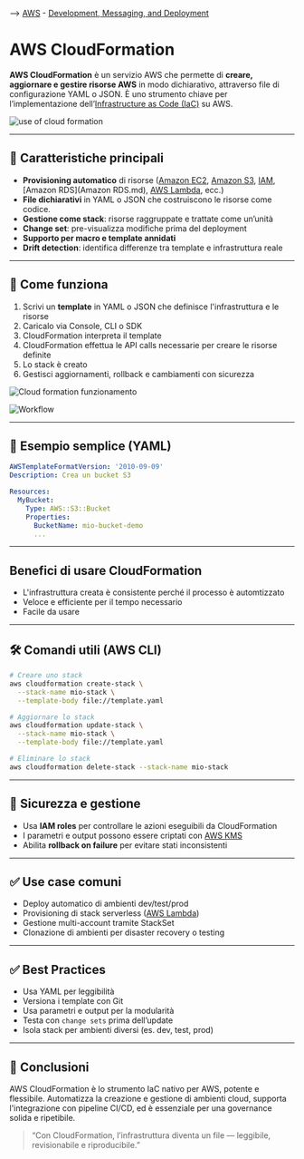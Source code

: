 --> [AWS](/00-Intro/AWS.md)  -  [Development, Messaging, and Deployment](/05-Development-Messaging-Deploying/Development-Messaging-and-Deployment.md)
# AWS CloudFormation

**AWS CloudFormation** è un servizio AWS che permette di **creare, aggiornare e gestire risorse AWS** in modo dichiarativo, attraverso file di configurazione YAML o JSON. È uno strumento chiave per l’implementazione dell’[Infrastructure as Code (IaC)](/05-Development-Messaging-Deploying/Infrastructure-as-Code.md) su AWS.

![use of cloud formation](cloudformation-cli.png)

---
## 🧩 Caratteristiche principali

- **Provisioning automatico** di risorse ([Amazon EC2](/01-Compute-options/Amazon-EC2.md), [Amazon S3](/02-Storage-services/Amazon-S3.md), [IAM](/09-Sicurezza-Compliance-Governance/Sicurezza/AWS-IAM.md), [Amazon RDS](Amazon RDS.md), [AWS Lambda](/01-Compute-options/AWS-Lambda.md), ecc.)
- **File dichiarativi** in YAML o JSON che costruiscono le risorse come codice.
- **Gestione come stack**: risorse raggruppate e trattate come un’unità
- **Change set**: pre-visualizza modifiche prima del deployment
- **Supporto per macro e template annidati**
- **Drift detection**: identifica differenze tra template e infrastruttura reale

---

## 🚀 Come funziona

1. Scrivi un **template** in YAML o JSON che definisce l'infrastruttura e le risorse
2. Caricalo via Console, CLI o SDK
3. CloudFormation interpreta il template
4. CloudFormation effettua le API calls necessarie per creare le risorse definite
5. Lo stack è creato
6. Gestisci aggiornamenti, rollback e cambiamenti con sicurezza

![Cloud formation funzionamento](cloud-formation.png)

![Workflow](cloudformation-workflow.png)

---

## 🔧 Esempio semplice (YAML)

```yaml
AWSTemplateFormatVersion: '2010-09-09'
Description: Crea un bucket S3

Resources:
  MyBucket:
    Type: AWS::S3::Bucket
    Properties:
      BucketName: mio-bucket-demo
      ...
```

---

## Benefici di usare CloudFormation

- L'infrastruttura creata è consistente perché il processo è automtizzato
- Veloce e efficiente per il tempo necessario
- Facile da usare

---

## 🛠️ Comandi utili (AWS CLI)

```bash
# Creare uno stack
aws cloudformation create-stack \
  --stack-name mio-stack \
  --template-body file://template.yaml

# Aggiornare lo stack
aws cloudformation update-stack \
  --stack-name mio-stack \
  --template-body file://template.yaml

# Eliminare lo stack
aws cloudformation delete-stack --stack-name mio-stack
```

---

## 🔐 Sicurezza e gestione

- Usa **IAM roles** per controllare le azioni eseguibili da CloudFormation
- I parametri e output possono essere criptati con [AWS KMS](/09-Sicurezza-Compliance-Governance/Sicurezza/AWS-KMS.md)
- Abilita **rollback on failure** per evitare stati inconsistenti

---

## ✅ Use case comuni

- Deploy automatico di ambienti dev/test/prod
- Provisioning di stack serverless ([AWS Lambda](/01-Compute-options/AWS-Lambda.md))
- Gestione multi-account tramite StackSet
- Clonazione di ambienti per disaster recovery o testing

---

## ✅ Best Practices

- Usa YAML per leggibilità
- Versiona i template con Git
- Usa parametri e output per la modularità
- Testa con `change sets` prima dell’update
- Isola stack per ambienti diversi (es. dev, test, prod)

---

## 📌 Conclusioni

AWS CloudFormation è lo strumento IaC nativo per AWS, potente e flessibile. Automatizza la creazione e gestione di ambienti cloud, supporta l'integrazione con pipeline CI/CD, ed è essenziale per una governance solida e ripetibile.

> “Con CloudFormation, l’infrastruttura diventa un file — leggibile, revisionabile e riproducibile.”
